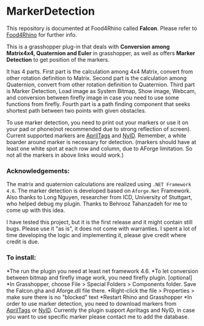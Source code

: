 # MarkerDetection
This repository is documented at Food4Rhino called **Falcon**. Please refer to [Food4Rhino](http://www.food4rhino.com/app/falcon) for further info.

This is a grasshopper plug-in that deals with **Conversion among Matrix4x4, Quaternion and Euler** in grasshopper, as well as offers **Marker Detection** to get position of the markers. <br>

It has 4 parts. First part is the calculation among 4x4 Matrix, convert from other rotation definition to Matrix. Second part is the calculation among Quaternion, convert from other rotation definition to Quaternion. Third part is Marker Detection, Load image as System Bitmap, Show image, Webcam, and conversion between firefly image in case you need to use some functions from firefly. Fourth part is a path finding component that seeks shortest path between two points with given obstacles.

To use marker detection, you need to print out your markers or use it on your pad or phone(not recommended due to strong reflection of screen). Current supported markers are [AprilTags](http://www.dotproduct3d.com/assets/pdf/apriltags.pdf) and [NyID](http://sixwish.jp/AR/Marker/idMarker/). Remember, a white boarder around marker is necessary for detection. (markers should have at least one white spot at each row and column, due to AForge limitation. So not all the markers in above links would work.)

### Acknowledgements:

The matrix and quaternion calculations are realized using ```.NET Framework 4.6```. The marker detection is developed based on ```Aforge.Net``` Framework. Also thanks to Long Nguyen, researcher from ICD, University of Stuttgart, who helped debug my plugin. Thanks to Behrooz Tahanzadeh for me to come up with this idea.

I have tested this project, but it is the first release and it might contain still bugs. Please use it "as is", it does not come with warranties. I spent a lot of time developing the logic and implementing it, please give credit where credit is due.

### To install:

*The run the plugin you need at least net framework 4.6.
*To let conversion between bitmap and firefly image work, you need firefly plugin. [optional]
*In Grasshopper, choose File > Special Folders > Components folder. Save the Falcon.gha and Aforge.dll file there.
*Right-click the file > Properties > make sure there is no "blocked" text
*Restart Rhino and Grasshopper
*In order to use marker detection, you need to download markers from [AprilTags](http://www.dotproduct3d.com/assets/pdf/apriltags.pdf) or [NyID](http://sixwish.jp/AR/Marker/idMarker/). Currently the plugin support Apriltags and NyID, in case you want to use specific marker please contact me to add the database.
